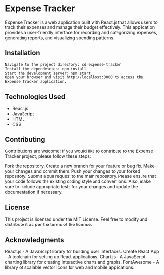 # Expense Tracker

Expense Tracker is a web application built with React.js that allows users to track their expenses and manage their budget effectively. This application provides a user-friendly interface for recording and categorizing expenses, generating reports, and visualizing spending patterns.

## Installation
```shClone the repository: git clone https://github.com/your-username/expense-tracker.git
Navigate to the project directory: cd expense-tracker
Install the dependencies: npm install
Start the development server: npm start
Open your browser and visit http://localhost:3000 to access the Expense Tracker application.
```

## Technologies Used
- React.js
- JavaScript
- HTML
- CSS


## Contributing
Contributions are welcome! If you would like to contribute to the Expense Tracker project, please follow these steps:

Fork the repository.
Create a new branch for your feature or bug fix.
Make your changes and commit them.
Push your changes to your forked repository.
Submit a pull request to the main repository.
Please ensure that your code follows the existing coding style and conventions. Also, make sure to include appropriate tests for your changes and update the documentation if necessary.

## License
This project is licensed under the MIT License. Feel free to modify and distribute it as per the terms of the license.

## Acknowledgments
React.js - A JavaScript library for building user interfaces.
Create React App - A toolchain for setting up React applications.
Chart.js - A JavaScript charting library for creating interactive charts and graphs.
FontAwesome - A library of scalable vector icons for web and mobile applications.
